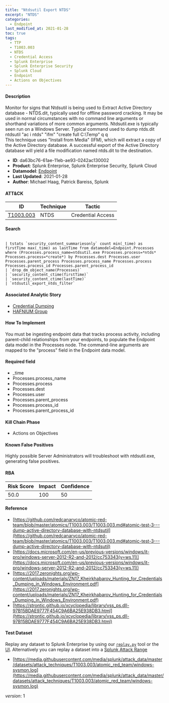 ```yaml
---
title: "Ntdsutil Export NTDS"
excerpt: "NTDS"
categories:
  - Endpoint
last_modified_at: 2021-01-28
toc: true
tags:
  - TTP
  - T1003.003
  - NTDS
  - Credential Access
  - Splunk Enterprise
  - Splunk Enterprise Security
  - Splunk Cloud
  - Endpoint
  - Actions on Objectives
---
```




#### Description

Monitor for signs that Ntdsutil is being used to Extract Active Directory database - NTDS.dit, typically used for offline password cracking. It may be used in normal circumstances with no command line arguments or shorthand variations of more common arguments. Ntdsutil.exe is typically seen run on a Windows Server. Typical command used to dump ntds.dit \
ntdsutil &#34;ac i ntds&#34; &#34;ifm&#34; &#34;create full C:\Temp&#34; q q \
This technique uses &#34;Install from Media&#34; (IFM), which will extract a copy of the Active Directory database. A successful export of the Active Directory database will yield a file modification named ntds.dit to the destination.

- **ID**: da63bc76-61ae-11eb-ae93-0242ac130002
- **Product**: Splunk Enterprise, Splunk Enterprise Security, Splunk Cloud
- **Datamodel**: [Endpoint](https://docs.splunk.com/Documentation/CIM/latest/User/Endpoint)
- **Last Updated**: 2021-01-28
- **Author**: Michael Haag, Patrick Bareiss, Splunk


#### ATT&CK

| ID          | Technique   | Tactic       |
| ----------- | ----------- |--------------|
| [T1003.003](https://attack.mitre.org/techniques/T1003/003/) | NTDS | Credential Access |


#### Search

```

| tstats `security_content_summariesonly` count min(_time) as firstTime max(_time) as lastTime from datamodel=Endpoint.Processes where (Processes.process_name=ntdsutil.exe Processes.process=*ntds* Processes.process=*create*) by Processes.dest Processes.user Processes.parent_process Processes.process_name Processes.process Processes.process_id Processes.parent_process_id 
| `drop_dm_object_name(Processes)` 
| `security_content_ctime(firstTime)`
| `security_content_ctime(lastTime)` 
| `ntdsutil_export_ntds_filter`
```

#### Associated Analytic Story
* [Credential Dumping](/stories/credential_dumping)
* [HAFNIUM Group](/stories/hafnium_group)


#### How To Implement
You must be ingesting endpoint data that tracks process activity, including parent-child relationships from your endpoints, to populate the Endpoint data model in the Processes node. The command-line arguments are mapped to the &#34;process&#34; field in the Endpoint data model.

#### Required field
* _time
* Processes.process_name
* Processes.process
* Processes.dest
* Processes.user
* Processes.parent_process
* Processes.process_id
* Processes.parent_process_id


#### Kill Chain Phase
* Actions on Objectives


#### Known False Positives
Highly possible Server Administrators will troubleshoot with ntdsutil.exe, generating false positives.



#### RBA

| Risk Score  | Impact      | Confidence   |
| ----------- | ----------- |--------------|
| 50.0 | 100 | 50 |



#### Reference

* [https://github.com/redcanaryco/atomic-red-team/blob/master/atomics/T1003.003/T1003.003.md#atomic-test-3---dump-active-directory-database-with-ntdsutil](https://github.com/redcanaryco/atomic-red-team/blob/master/atomics/T1003.003/T1003.003.md#atomic-test-3---dump-active-directory-database-with-ntdsutil)
* [https://docs.microsoft.com/en-us/previous-versions/windows/it-pro/windows-server-2012-R2-and-2012/cc753343(v=ws.11)](https://docs.microsoft.com/en-us/previous-versions/windows/it-pro/windows-server-2012-R2-and-2012/cc753343(v=ws.11))
* [https://2017.zeronights.org/wp-content/uploads/materials/ZN17_Kheirkhabarov_Hunting_for_Credentials_Dumping_in_Windows_Environment.pdf](https://2017.zeronights.org/wp-content/uploads/materials/ZN17_Kheirkhabarov_Hunting_for_Credentials_Dumping_in_Windows_Environment.pdf)
* [https://strontic.github.io/xcyclopedia/library/vss_ps.dll-97B15BDAE9777F454C9A6BA25E938DB3.html](https://strontic.github.io/xcyclopedia/library/vss_ps.dll-97B15BDAE9777F454C9A6BA25E938DB3.html)



#### Test Dataset
Replay any dataset to Splunk Enterprise by using our [`replay.py`](https://github.com/splunk/attack_data#using-replaypy) tool or the [UI](https://github.com/splunk/attack_data#using-ui).
Alternatively you can replay a dataset into a [Splunk Attack Range](https://github.com/splunk/attack_range#replay-dumps-into-attack-range-splunk-server)

* [https://media.githubusercontent.com/media/splunk/attack_data/master/datasets/attack_techniques/T1003.003/atomic_red_team/windows-sysmon.log](https://media.githubusercontent.com/media/splunk/attack_data/master/datasets/attack_techniques/T1003.003/atomic_red_team/windows-sysmon.log)


_version_: 1